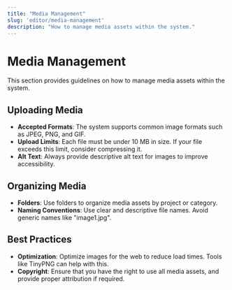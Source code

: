 ```yaml
---
title: "Media Management"
slug: 'editor/media-management'
description: "How to manage media assets within the system."
---
```


# Media Management

This section provides guidelines on how to manage media assets within the system.

## Uploading Media

- **Accepted Formats**: The system supports common image formats such as JPEG, PNG, and GIF.
- **Upload Limits**: Each file must be under 10 MB in size. If your file exceeds this limit, consider compressing it.
- **Alt Text**: Always provide descriptive alt text for images to improve accessibility.

## Organizing Media

- **Folders**: Use folders to organize media assets by project or category.
- **Naming Conventions**: Use clear and descriptive file names. Avoid generic names like "image1.jpg".

## Best Practices

- **Optimization**: Optimize images for the web to reduce load times. Tools like TinyPNG can help with this.
- **Copyright**: Ensure that you have the right to use all media assets, and provide proper attribution if required.
